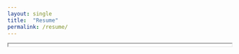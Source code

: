```yaml
---
layout: single
title:  "Resume"
permalink: /resume/
---
```



<iframe src="/pdf/Charlie_Resume.pdf" width="100%" height="6em">
